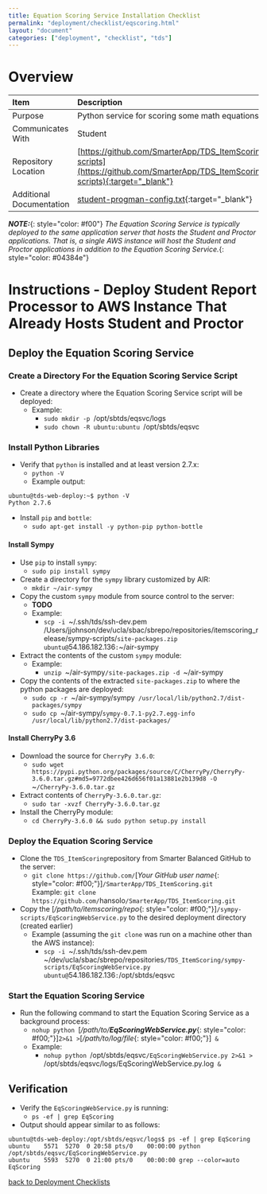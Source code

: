```yaml
---
title: Equation Scoring Service Installation Checklist
permalink: "deployment/checklist/eqscoring.html"
layout: "document"
categories: ["deployment", "checklist", "tds"]
---
```


# Overview

| Item | Description |
|:-----|:------------|
| Purpose | Python service for scoring some math equations |
| Communicates With | Student |
| Repository Location | [https://github.com/SmarterApp/TDS_ItemScoring/tree/master/sympy-scripts](https://github.com/SmarterApp/TDS_ItemScoring/tree/master/sympy-scripts){:target="_blank"} |
| Additional Documentation | [student-progman-config.txt](https://github.com/SmarterApp/TDS_Student/blob/master/Documents/Installation/student-progman-config.txt){:target="_blank"} |

***NOTE:***{: style="color: #f00"} *The Equation Scoring Service is typically deployed to the same application server that hosts the Student and Proctor applications.  That is, a single AWS instance will host the Student and Proctor applications in addition to the Equation Scoring Service.*{: style="color: #04384e"}

# Instructions - Deploy Student Report Processor to AWS Instance That Already Hosts Student and Proctor

## Deploy the Equation Scoring Service

### Create a Directory For the Equation Scoring Service Script
* Create a directory where the Equation Scoring Service script will be deployed:
  * Example:
    * `sudo mkdir -p `<span class="placeholder-example">/opt/sbtds/eqsvc/logs</span>
    * `sudo chown -R ubuntu:ubuntu `<span class="placeholder-example">/opt/sbtds/eqsvc</span>

### Install Python Libraries
* Verify that `python` is installed and at least version 2.7.x:
  * `python -V`
  * Example output:

~~~~
ubuntu@tds-web-deploy:~$ python -V
Python 2.7.6
~~~~

* Install `pip` and `bottle`:
  * `sudo apt-get install -y python-pip python-bottle`

#### Install Sympy
* Use `pip` to install `sympy`:
  * `sudo pip install sympy`
* Create a directory for the `sympy` library customized by AIR:
  * `mkdir ~/air-sympy`
* Copy the custom `sympy` module from source control to the server:
  * **TODO**
  * Example:
    * `scp -i `<span class="placeholder-example">~/.ssh/tds/ssh-dev.pem</span>` `<span class="placeholder-example">/Users/jjohnson/dev/ucla/sbac/sbrepo/repositories/itemscoring_release/sympy-scripts/</span>`site-packages.zip ubuntu@`<span class="placeholder-example">54.186.182.136</span>`:`<span class="placeholder-example">~/air-sympy</span>
* Extract the contents of the custom `sympy` module:
  * Example:
    * `unzip `<span class="placeholder-example">~/air-sympy</span>`/site-packages.zip -d `<span class="placeholder-example">~/air-sympy</span>
* Copy the contents of the extracted `site-packages.zip` to where the python packages are deployed:
  * `sudo cp -r `<span class="placeholder-example">~/air-sympy/sympy</span>` /usr/local/lib/python2.7/dist-packages/sympy`
  * `sudo cp `<span class="placeholder-example">~/air-sympy/</span>`sympy-0.7.1-py2.7.egg-info /usr/local/lib/python2.7/dist-packages/`

#### Install CherryPy 3.6
  * Download the source for `CherryPy 3.6.0`:
    * `sudo wget https://pypi.python.org/packages/source/C/CherryPy/CherryPy-3.6.0.tar.gz#md5=9772dbee426d656f01a13881e2b139d8 -O `<span class="placeholder-example">~</span>`/CherryPy-3.6.0.tar.gz`
  * Extract contents of `CherryPy-3.6.0.tar.gz`:
    * `sudo tar -xvzf CherryPy-3.6.0.tar.gz`
  * Install the CherryPy module:
    * `cd CherryPy-3.6.0 && sudo python setup.py install`

### Deploy the Equation Scoring Service
* Clone the `TDS_ItemScoring`repository from Smarter Balanced GitHub to the server:
  * `git clone https://github.com/`[*Your GitHub user name*{: style="color: #f00;"}]`/SmarterApp/TDS_ItemScoring.git`
  <br>Example:
    `git clone https://github.com/`<span class="placeholder-example">hansolo</span>`/SmarterApp/TDS_ItemScoring.git`
* Copy the [*/path/to/itemscoring/repo*{: style="color: #f00;"}]`/sympy-scripts/EqScoringWebService.py` to the desired deployment directory (created earlier)
  * Example (assuming the `git clone` was run on a machine other than the AWS instance):
    * `scp -i `<span class="placeholder-example">~/.ssh/tds/ssh-dev.pem</span>` `<span class="placeholder-example">~/dev/ucla/sbac/sbrepo/repositories</span>`/TDS_ItemScoring/sympy-scripts/EqScoringWebService.py ubuntu@`<span class="placeholder-example">54.186.182.136</span>`:`<span class="placeholder-example">/opt/sbtds/eqsvc</span>

### Start the Equation Scoring Service
* Run the following command to start the Equation Scoring Service as a background process:
  * `nohup python `[*/path/to/**EqScoringWebService.py***{: style="color: #f00;"}]` 2>&1 > `[*/path/to/log/file*{: style="color: #f00;"}]` &`
  * Example:
    * `nohup python `<span class="placeholder-example">/opt/sbtds/eqsvc</span>`/EqScoringWebService.py 2>&1 > `<span class="placeholder-example">/opt/sbtds/eqsvc/logs/EqScoringWebService.py.log</span>` &`

## Verification
* Verify the `EqScoringWebService.py` is running:
  * `ps -ef | grep EqScoring`
* Output should appear similar to as follows:

<div class="highlighter-rouge">
<pre class="highlight">
<code>ubuntu@tds-web-deploy:/opt/sbtds/eqsvc/logs$ ps -ef | grep EqScoring
ubuntu    5571  5270  0 20:58 pts/0    00:00:00 python <span class="placeholder-example">/opt/sbtds/eqsvc</span>/EqScoringWebService.py
ubuntu    5593  5270  0 21:00 pts/0    00:00:00 grep --color=auto EqScoring</code>
</pre>
</div>


[back to Deployment Checklists](index.html)